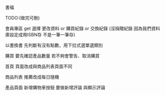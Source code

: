 書福


TODO:(做完可刪)

會員專區 get 選擇 更改資料 or 購買紀錄 or 交換紀錄  (沒捐贈紀錄 因為我們資料庫設定成用ISBN存 不是一筆一筆存)

以書換書 先判斷有沒有點數，用下拉式選單選類別

購買 要先確認產品數量 若不夠會警告、取消購買

首頁  頁面改成與商品列表頁面不同

商品列表  推薦改成每日隨機

產品頁面 新增購物車按鈕 要做新增評論 與顯示評論
